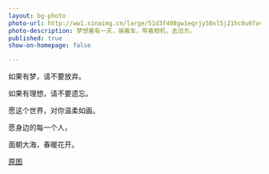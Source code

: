 ```yaml
---
layout: bg-photo
photo-url: http://ww1.sinaimg.cn/large/51d3f408gw1eqrjy50xl5j21hc0u07av.jpg
photo-description: 梦想着有一天，骑着车，带着相机，去远方。
published: true
show-on-homepage: false

---
```


如果有梦，请不要放弃。


如果有理想，请不要遗忘。


愿这个世界，对你温柔如画。


愿身边的每一个人，


面朝大海，春暖花开。


[原图](http://photo.weibo.com/1372845064/photos/detail/photo_id/3827295679868929/album_id/3827295549842457)